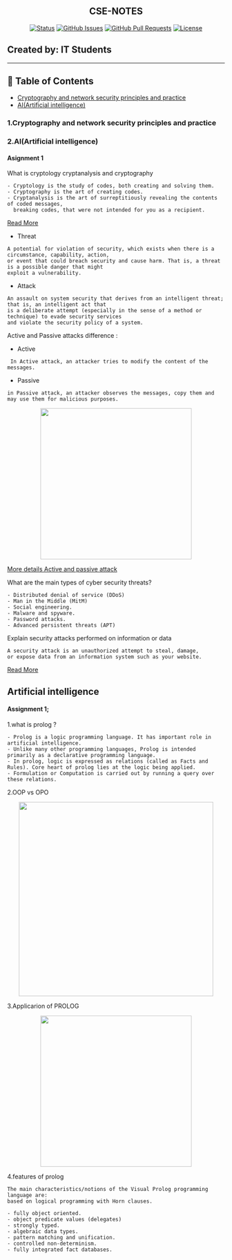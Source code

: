 <p align="center">

<h2 align="center">CSE-NOTES</h2>

<div align="center">

  [![Status](https://img.shields.io/badge/status-active-success.svg)]() 
  [![GitHub Issues](https://img.shields.io/github/issues/kylelobo/The-Documentation-Compendium.svg)](https://github.com/kylelobo/The-Documentation-Compendium/issues)
  [![GitHub Pull Requests](https://img.shields.io/github/issues-pr/kylelobo/The-Documentation-Compendium.svg)](https://github.com/kylelobo/The-Documentation-Compendium/pulls)
  [![License](https://img.shields.io/badge/license-MIT-blue.svg)](/LICENSE)

</div>

## Created by: IT Students 

---

## 📝 Table of Contents

- [Cryptography and network security principles and practice](#Cryptography_and_network_security_principles_and_practice)
- [AI(Artificial intelligence)](#Artificial_intelligence)


### 1.Cryptography and network security principles and practice
### 2.AI(Artificial intelligence)

#### Asignment 1

 What is cryptology cryptanalysis and cryptography
```
- Cryptology is the study of codes, both creating and solving them.
- Cryptography is the art of creating codes.
- Cryptanalysis is the art of surreptitiously revealing the contents of coded messages, 
  breaking codes, that were not intended for you as a recipient.
```
<a href="https://hackernoon.com/cryptology-vs-cryptography-vs-cryptanalysis-get-your-vocabulary-right-mw3o32w4" target="_blank">Read More</a>

* Threat
```
A potential for violation of security, which exists when there is a circumstance, capability, action,
or event that could breach security and cause harm. That is, a threat is a possible danger that might
exploit a vulnerability.
```

* Attack
```
An assault on system security that derives from an intelligent threat; that is, an intelligent act that
is a deliberate attempt (especially in the sense of a method or technique) to evade security services
and violate the security policy of a system.
```

Active and Passive attacks difference :

* Active
```
 In Active attack, an attacker tries to modify the content of the messages.
 ```
* Passive
```
in Passive attack, an attacker observes the messages, copy them and may use them for malicious purposes.
```
<p align="center">
<img src="https://image.slidesharecdn.com/computersecurityoverview-170423022917/95/computer-security-overview-13-638.jpg?cb=1493107720" width="350"/>
</p>

<a href="https://www.geeksforgeeks.org/active-and-passive-attacks-in-information-security/" target="_blank">More details Active and passive attack</a>

What are the main types of cyber security threats?
```
- Distributed denial of service (DDoS)
- Man in the Middle (MitM)
- Social engineering.
- Malware and spyware.
- Password attacks.
- Advanced persistent threats (APT)
```
Explain security attacks performed on information or data
```
A security attack is an unauthorized attempt to steal, damage, 
or expose data from an information system such as your website.
```
<a href="https://managewp.com/blog/security-attacks#:~:text=A%20security%20attack%20is%20an,system%20such%20as%20your%20website." target="_blank">Read More</a>


## Artificial intelligence

#### Assignment 1;

1.what is prolog ?
```
- Prolog is a logic programming language. It has important role in artificial intelligence. 
- Unlike many other programming languages, Prolog is intended primarily as a declarative programming language. 
- In prolog, logic is expressed as relations (called as Facts and Rules). Core heart of prolog lies at the logic being applied. 
- Formulation or Computation is carried out by running a query over these relations.
```

2.OOP vs OPO

<p align="center">
<img src="https://i.ytimg.com/vi/LL8hqRdFCPI/maxresdefault.jpg" width="450"/>
</p>



3.Applicarion of PROLOG

<p align="center">
<img src="https://image.slidesharecdn.com/prologpresent-130306225237-phpapp02/95/prolog-present-14-638.jpg?cb=1362610399" width="350"/>
</p>

4.features of prolog
```
The main characteristics/notions of the Visual Prolog programming language are:
based on logical programming with Horn clauses.

- fully object oriented.
- object predicate values (delegates)
- strongly typed.
- algebraic data types.
- pattern matching and unification.
- controlled non-determinism.
- fully integrated fact databases.
```



